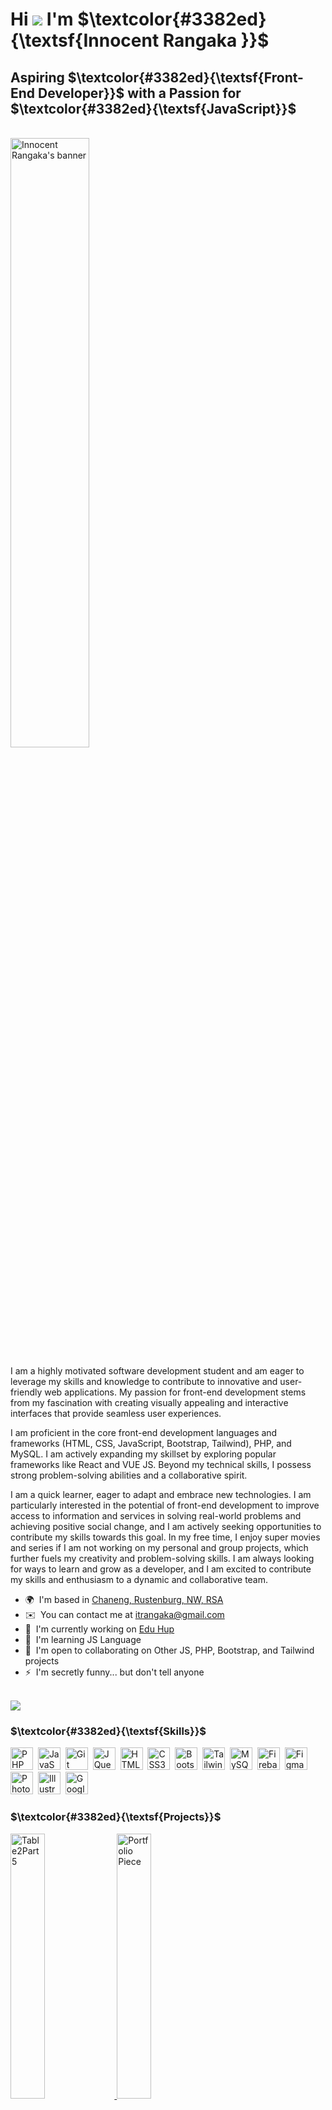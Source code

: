 # Hi ![](https://user-images.githubusercontent.com/18350557/176309783-0785949b-9127-417c-8b55-ab5a4333674e.gif) I'm $\textcolor{#3382ed}{\textsf{Innocent Rangaka }}$ 


Aspiring $\textcolor{#3382ed}{\textsf{Front-End Developer}}$ with a Passion for $\textcolor{#3382ed}{\textsf{JavaScript}}$ 
---------------------------------------------------------
<br>
<img src="https://github.com/InnocentRangaka/web-assets/blob/main/myBCLphoto2.jpg?raw=true" width="50%" alt="Innocent Rangaka's banner">

<p>I am a highly motivated software development student and am eager to leverage my skills and knowledge to contribute to innovative and user-friendly web applications. My passion for front-end development stems from my fascination with creating visually appealing and interactive interfaces that provide seamless user experiences. </p>

<p>I am proficient in the core front-end development languages and frameworks (HTML, CSS, JavaScript, Bootstrap, Tailwind), PHP, and MySQL. I am actively expanding my skillset by exploring popular frameworks like React and VUE JS. Beyond my technical skills, I possess strong problem-solving abilities and a collaborative spirit. </p>

<p>I am a quick learner, eager to adapt and embrace new technologies. I am particularly interested in the potential of front-end development to improve access to information and services in solving real-world problems and achieving positive social change, and I am actively seeking opportunities to contribute my skills towards this goal. In my free time, I enjoy super movies and series if I am not working on my personal and group projects, which further fuels my creativity and problem-solving skills. I am always looking for ways to learn and grow as a developer, and I am excited to contribute my skills and enthusiasm to a dynamic and collaborative team.<br></p>

* 🌍  I'm based in [Chaneng, Rustenburg, NW, RSA](https://maps.app.goo.gl/EhY3Gr1BPzQCpUjr6)
* ✉️  You can contact me at [itrangaka@gmail.com](mailto:itrangaka@gmail.com)
* 🚀  I'm currently working on [Edu Hup](http://github.com/InnocentRangaka/Edu-Hub.git)
* 🧠  I'm learning JS Language
* 🤝  I'm open to collaborating on Other JS, PHP, Bootstrap, and Tailwind projects
* ⚡  I'm secretly funny... but don't tell anyone
<br>
<a href="https://www.github.com/InnocentRangaka" target="_blank" rel="noreferrer"><img
src="https://img.shields.io/github/followers/InnocentRangaka?logo=github&style=for-the-badge&color=3382ed&labelColor=0f172a" /></a>


### $\textcolor{#3382ed}{\textsf{Skills}}$


<p align="left">
<a href="https://www.php.net/" target="_blank" rel="noreferrer"><img src="https://raw.githubusercontent.com/danielcranney/readme-generator/main/public/icons/skills/php-colored.svg" width="36" height="36" alt="PHP" /></a>&nbsp
  <a href="https://developer.mozilla.org/en-US/docs/Web/JavaScript" target="_blank" rel="noreferrer"><img src="https://raw.githubusercontent.com/danielcranney/readme-generator/main/public/icons/skills/javascript-colored.svg" width="36" height="36" alt="JavaScript" /></a>&nbsp
  <a href="https://git-scm.com/" target="_blank" rel="noreferrer"><img src="https://raw.githubusercontent.com/danielcranney/readme-generator/main/public/icons/skills/git-colored.svg" width="36" height="36" alt="Git" /></a>&nbsp
  <a href="https://jquery.com/" target="_blank" rel="noreferrer"><img src="https://raw.githubusercontent.com/danielcranney/readme-generator/main/public/icons/skills/jquery-colored.svg" width="36" height="36" alt="JQuery" /></a>&nbsp
  <a href="https://developer.mozilla.org/en-US/docs/Glossary/HTML5" target="_blank" rel="noreferrer"><img src="https://raw.githubusercontent.com/danielcranney/readme-generator/main/public/icons/skills/html5-colored.svg" width="36" height="36" alt="HTML5" /></a>&nbsp
  <a href="https://www.w3.org/TR/CSS/#css" target="_blank" rel="noreferrer"><img src="https://raw.githubusercontent.com/danielcranney/readme-generator/main/public/icons/skills/css3-colored.svg" width="36" height="36" alt="CSS3" /></a>&nbsp
  <a href="https://getbootstrap.com/" target="_blank" rel="noreferrer"><img src="https://raw.githubusercontent.com/danielcranney/readme-generator/main/public/icons/skills/bootstrap-colored.svg" width="36" height="36" alt="Bootstrap" /></a>&nbsp
  <a href="https://tailwindcss.com/" target="_blank" rel="noreferrer"><img src="https://raw.githubusercontent.com/danielcranney/readme-generator/main/public/icons/skills/tailwindcss-colored.svg" width="36" height="36" alt="TailwindCSS" /></a>&nbsp
  <a href="https://www.mysql.com/" target="_blank" rel="noreferrer"><img src="https://raw.githubusercontent.com/danielcranney/readme-generator/main/public/icons/skills/mysql-colored.svg" width="36" height="36" alt="MySQL" /></a>&nbsp
  <a href="https://firebase.google.com/" target="_blank" rel="noreferrer"><img src="https://raw.githubusercontent.com/danielcranney/readme-generator/main/public/icons/skills/firebase-colored.svg" width="36" height="36" alt="Firebase" /></a>&nbsp
  <a href="https://www.figma.com/" target="_blank" rel="noreferrer"><img src="https://raw.githubusercontent.com/danielcranney/readme-generator/main/public/icons/skills/figma-colored.svg" width="36" height="36" alt="Figma" /></a>&nbsp
  <a href="https://www.adobe.com/uk/products/photoshop.html" target="_blank" rel="noreferrer"><img src="https://raw.githubusercontent.com/danielcranney/readme-generator/main/public/icons/skills/photoshop-colored.svg" width="36" height="36" alt="Photoshop" /></a>&nbsp
  <a href="https://www.adobe.com/uk/products/illustrator.html" target="_blank" rel="noreferrer"><img src="https://raw.githubusercontent.com/danielcranney/readme-generator/main/public/icons/skills/illustrator-colored.svg" width="36" height="36" alt="Illustrator" /></a>&nbsp
  <a href="https://cloud.google.com/" target="_blank" rel="noreferrer"><img src="https://raw.githubusercontent.com/danielcranney/readme-generator/main/public/icons/skills/googlecloud-colored.svg" width="36" height="36" alt="Google Cloud" /></a>
</p>

### $\textcolor{#3382ed}{\textsf{Projects}}$

<div class="image-container">
        <a href="https://table2part5.netlify.app">
          <picture> 
            <img src="https://github.com/InnocentRangaka/web-assets/blob/7b5b72d5b9b0bf5ffcb5153bfb044a7adc49dd9a/img/thumbs/table2part5-thumb.avif" alt="Table2Part5" width="33%"> 
          </picture> 
        </a>
        <a href="https://ir532portfoliopiece.netlify.app">
          <picture> 
            <img src="https://github.com/InnocentRangaka/web-assets/blob/7b5b72d5b9b0bf5ffcb5153bfb044a7adc49dd9a/img/thumbs/cache-thumb.avif" alt="Portfolio Piece" width="33%"> 
          </picture>
        </a>
        <a href="https://ir532keeplist.netlify.app">
          <picture> 
            <img src="https://github.com/InnocentRangaka/web-assets/blob/7b5b72d5b9b0bf5ffcb5153bfb044a7adc49dd9a/img/thumbs/KeepList-thumb.avif" alt="Keep List" width="33%"> 
          </picture> 
        </a>
        <a href="https://ir532petsprofile.netlify.app">
          <picture> 
            <img src="https://github.com/InnocentRangaka/web-assets/blob/7b5b72d5b9b0bf5ffcb5153bfb044a7adc49dd9a/img/thumbs/petsInstagram-thumb.avif" alt="Pet Profile" width="33%"> 
          </picture>
        </a>
        <a href="https://ir532blackjack.netlify.app">
          <picture> 
            <img src="https://github.com/InnocentRangaka/web-assets/blob/7b5b72d5b9b0bf5ffcb5153bfb044a7adc49dd9a/img/thumbs/blackjack-thumb.avif" alt="Blackjack Game" width="33%"> 
          </picture>
        </a>
        <a href="https://innran532miportfolio.netlify.app">
          <picture> 
            <img src="https://github.com/InnocentRangaka/web-assets/blob/7b5b72d5b9b0bf5ffcb5153bfb044a7adc49dd9a/img/thumbs/cache-thumb.avif" alt="Mi Portfolio" width="33%"> 
          </picture>
        </a>
    </div>


### $\textcolor{#3382ed}{\textsf{Socials}}$

<p align="left"> 
  <a href="https://www.codepen.io/Innocent-Rangaka" target="_blank" rel="noreferrer"> 
    <picture> 
      <source media="(prefers-color-scheme: dark)" srcset="https://github.com/InnocentRangaka/web-assets/blob/8f6bad1d2e8f50d7238cf3d3d36f582812da10cd/img/icons/codepen-icon.svg" /> 
      <source media="(prefers-color-scheme: light)" srcset="https://github.com/InnocentRangaka/web-assets/blob/8f6bad1d2e8f50d7238cf3d3d36f582812da10cd/img/icons/codepen-icon-dark.svg" /> 
      <img src="https://github.com/InnocentRangaka/web-assets/blob/8f6bad1d2e8f50d7238cf3d3d36f582812da10cd/img/icons/codepen-icon.svg" width="32" height="32" /> 
    </picture> 
  </a>&nbsp
  <a href="https://discord.com/users/1177544204466008124" target="_blank" rel="noreferrer"> 
    <picture> 
      <source media="(prefers-color-scheme: dark)" srcset="hhttps://github.com/InnocentRangaka/web-assets/blob/8f6bad1d2e8f50d7238cf3d3d36f582812da10cd/img/icons/discord-icon.svg" /> 
      <source media="(prefers-color-scheme: light)" srcset="https://github.com/InnocentRangaka/web-assets/blob/8f6bad1d2e8f50d7238cf3d3d36f582812da10cd/img/icons/discord-icon-dark.svg" /> 
      <img src="https://github.com/InnocentRangaka/web-assets/blob/8f6bad1d2e8f50d7238cf3d3d36f582812da10cd/img/icons/discord-icon.svg" width="32" height="32" /> 
    </picture> 
  </a>&nbsp 
  <a href="https://www.github.com/InnocentRangaka" target="_blank" rel="noreferrer"> 
    <picture> 
      <source media="(prefers-color: dark)" srcset="https://github.com/InnocentRangaka/web-assets/blob/8f6bad1d2e8f50d7238cf3d3d36f582812da10cd/img/icons/github-icon.svg" /> 
      <source media="(prefers-color: light)" srcset="https://github.com/InnocentRangaka/web-assets/blob/8f6bad1d2e8f50d7238cf3d3d36f582812da10cd/img/icons/github-icon-dark.svg" /> 
      <img src="https://github.com/InnocentRangaka/web-assets/blob/8f6bad1d2e8f50d7238cf3d3d36f582812da10cd/img/icons/github-icon.svg" width="32" height="32" /> 
    </picture> 
  </a>&nbsp 
  <a href="https://www.x.com/itrangaka" target="_blank" rel="noreferrer"> 
    <picture> 
      <source media="(prefers-color-scheme: dark)" srcset="https://github.com/InnocentRangaka/web-assets/blob/8f6bad1d2e8f50d7238cf3d3d36f582812da10cd/img/icons/twitter-icon.svg" /> 
      <source media="(prefers-color-scheme: light)" srcset="https://github.com/InnocentRangaka/web-assets/blob/8f6bad1d2e8f50d7238cf3d3d36f582812da10cd/img/icons/twitter-icon-dark.svg" /> 
      <img src="https://github.com/InnocentRangaka/web-assets/blob/8f6bad1d2e8f50d7238cf3d3d36f582812da10cd/img/icons/twitter-icon.svg" width="32" height="32" /> 
    </picture> 
  </a>&nbsp
</p>


### $\textcolor{#3382ed}{\textsf{Stats}}$

<a href="http://www.github.com/InnocentRangaka"><img src="https://github-readme-stats.vercel.app/api?username=InnocentRangaka&show_icons=true&hide=&count_private=true&title_color=3382ed&text_color=ffffff&icon_color=3382ed&bg_color=0f172a&hide_border=true&show_icons=true" alt="InnocentRangaka's GitHub stats" /></a>

<a href="http://www.github.com/InnocentRangaka"><img src="https://github-readme-streak-stats.herokuapp.com/?user=InnocentRangaka&stroke=ffffff&background=0f172a&ring=3382ed&fire=3382ed&currStreakNum=ffffff&currStreakLabel=3382ed&sideNums=ffffff&sideLabels=ffffff&dates=ffffff&hide_border=true" /></a>

[![My Github cpntibutions graph](https://github-readme-activity-graph.vercel.app/graph?username=InnocentRangaka&theme=react&bg_color=0f172a&line=3382ed&point=3382ed&title_color=3382ed&hide_border=true&custom_title=Commit%20Graph)](https://github.com/InnocentRangaka/github-readme-activity-graph)

<a href="https://github.com/InnocentRangaka" align="left"><img src="https://github-readme-stats.vercel.app/api/top-langs/?username=InnocentRangaka&langs_count=10&title_color=3382ed&text_color=ffffff&icon_color=3382ed&bg_color=0f172a&hide_border=true&locale=en&custom_title=Top%20%Languages" alt="Top Languages" /></a>
